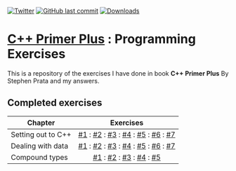 
[![Twitter](https://img.shields.io/twitter/url/https/github.com/maxx-zueff/book-exercise.svg?style=social)](https://twitter.com/intent/tweet?text=Wow:&url=https%3A%2F%2Fgithub.com%2Fmaxx-zueff%2Fbook-exercise)
[![GitHub last commit](https://img.shields.io/github/last-commit/maxx-zueff/book-exercise.svg)](https://github.com/maxx-zueff/book-exercise/commits/master)
[![Downloads](https://img.shields.io/github/downloads/maxx-zueff/book-exercise/total.svg)](https://github.com/maxx-zueff/book-exercise/graphs/traffic)

# [C++ Primer Plus][book] : Programming Exercises

This is a repository of the exercises I have done in book **C++ Primer Plus** By Stephen Prata and my answers.

## Completed exercises

| Chapter | Exercises  | 
|---------|:----------:|
| Setting out to C++ |  [#1][0201] : [#2][0202] : [#3][0203] : [#4][0204] : [#5][0205] : [#6][0206] : [#7][0207] |
| Dealing with data | [#1][0301] : [#2][0302] : [#3][0303] : [#4][0304] : [#5][0305] : [#6][0306] : [#7][0307] |
| Compound types | [#1][0401] : [#2][0402] : [#3][0403] : [#4][0404] : [#5][0405] |


[book]: https://www.goodreads.com/book/show/853178.C_Primer_Plus
[0201]: ./02-setting-out-to-c++/task-0201.cpp
[0202]: ./02-setting-out-to-c++/task-0202.cpp
[0203]: ./02-setting-out-to-c++/task-0203.cpp
[0204]: ./02-setting-out-to-c++/task-0204.cpp
[0205]: ./02-setting-out-to-c++/task-0205.cpp
[0206]: ./02-setting-out-to-c++/task-0206.cpp
[0207]: ./02-setting-out-to-c++/task-0207.cpp
[0301]: ./03-dealing-with-data/task-0301.cpp
[0302]: ./03-dealing-with-data/task-0302.cpp
[0303]: ./03-dealing-with-data/task-0303.cpp
[0304]: ./03-dealing-with-data/task-0304.cpp
[0305]: ./03-dealing-with-data/task-0305.cpp
[0306]: ./03-dealing-with-data/task-0306.cpp
[0307]: ./03-dealing-with-data/task-0307.cpp
[0401]: ./04-compound-types/task-0401.cpp
[0402]: ./04-compound-types/task-0402.cpp
[0403]: ./04-compound-types/task-0403.cpp
[0404]: ./04-compound-types/task-0404.cpp
[0405]: ./04-compound-types/task-0405.cpp

